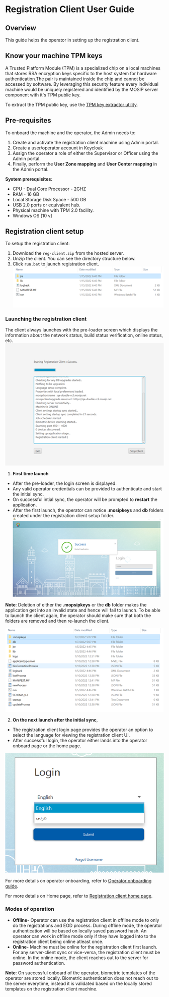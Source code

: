 # Registration Client User Guide

## Overview
This guide helps the operator in setting up the registration client.

## Know your machine TPM keys
A Trusted Platform Module (TPM) is a specialized chip on a local machines that stores RSA encryption keys specific to the host system for hardware authentication.The pair is maintained inside the chip and cannot be accessed by software. By leveraging this security feature every individual machine would be uniquely registered and identified by the MOSIP server component with it's TPM public key.

To extract the TPM public key, use the [TPM key extractor utility](https://github.com/mosip/mosip-infra/blob/develop/deployment/sandbox-v2/utils/tpm/key_extractor/README.md).

## Pre-requisites 
To onboard the machine and the operator, the Admin needs to:
1. Create and activate the registration client machine using Admin portal.
2. Create a user/operator account in Keycloak
3. Assign the operator a role of either the Supervisor or Officer using the Admin portal.
4. Finally, perform the **User Zone mapping** and **User Center mapping** in the Admin portal.

**System prerequisites:**
* CPU - Dual Core Processor - 2GHZ  
* RAM - 16 GB  
* Local Storage Disk Space - 500 GB 
* USB 2.0 ports or equivalent hub.  
* Physical machine with TPM 2.0 facility.   
* Windows OS [10 v] 
 
## Registration client setup
To setup the registration client:
1. Download the `reg-client.zip` from the hosted server.
2. Unzip the client. You can see the directory structure below.
3. Click `run.bat` to launch registration client.
![](_images/reg-client-unzip.png)

### Launching the registration client
The client always launches with the pre-loader screen which displays the information about the network status,  build status verification, online status, etc.
![](_images/reg-client-pre-loader-success.png)

1. **First time launch**
- After the pre-loader, the login screen is displayed.
- Any valid operator credentials can be provided to authenticate and start the initial sync.
- On successful intial sync, the operator will be prompted to **restart** the application.
- After the first launch, the operator can notice .**mosipkeys** and **db** folders created under the registration client setup folder.
![](_images/reg-client-restart.png)

**Note**: Deletion of either the **.mopsipkeys** or the **db** folder makes the application get into an invalid state and hence will fail to launch. To be able to launch the client again, the operator should make sure that both the folders are removed and then re-launch the client. 

![](_images/reg-client-folder.png)

2. **On the next launch after the initial sync**,
  - The registration client login page provides the operator an option to select the language for viewing the registration client UI.
  - After successful login, the operator either lands into the operator onboard page or the home page.
  
  ![](_images/reg-client-language-selection.png)
  
   For more details on operator onboarding, refer to [Operator onboarding guide](operator-onboarding.md).
    
   For more details on Home page, refer to [Registration client home page](registration-client-home-page.md).
   
   
### Modes of operation
      
* **Offline**- Operator can use the registration client in offline mode to only do the registrations and EOD process. During offline mode, the operator authentication will be based on locally saved password hash. An operator can work in offline mode only if they have logged into to the registration client being online atleast once.
* **Online**- Machine must be online for the registration client first launch. For any server-client sync or vice-versa, the registration client must be online. In the online mode, the client reaches out to the server for password authentication.
       
**Note**: On successful onboard of the operator, biometric templates of the operator are stored locally.
       Biometric authentication does not reach out to the server everytime, instead it is validated based on the locally stored templates on the registration client machine. 

